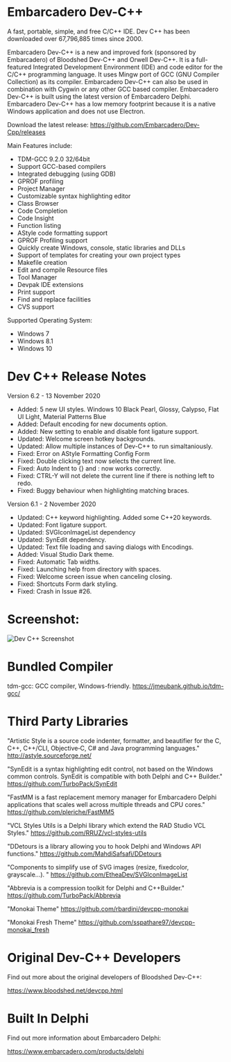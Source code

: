 # Embarcadero Dev-C++
A fast, portable, simple, and free C/C++ IDE. Dev C++ has been downloaded over 67,796,885 times since 2000.

Embarcadero Dev-C++ is a new and improved fork (sponsored by Embarcadero) of Bloodshed Dev-C++ and Orwell Dev-C++. It is a full-featured Integrated Development Environment (IDE) and code editor for the C/C++ programming language. It uses Mingw port of GCC (GNU Compiler Collection) as its compiler. Embarcadero Dev-C++ can also be used in combination with Cygwin or any other GCC based compiler. Embarcadero Dev-C++ is built using the latest version of Embarcadero Delphi. Embarcadero Dev-C++ has a low memory footprint because it is a native Windows application and does not use Electron.

Download the latest release:
<https://github.com/Embarcadero/Dev-Cpp/releases>

Main Features include:

- TDM-GCC 9.2.0 32/64bit
- Support GCC-based compilers
- Integrated debugging (using GDB)
- GPROF profiling
- Project Manager
- Customizable syntax highlighting editor
- Class Browser
- Code Completion
- Code Insight
- Function listing
- AStyle code formatting support
- GPROF Profiling support
- Quickly create Windows, console, static libraries and DLLs
- Support of templates for creating your own project types
- Makefile creation
- Edit and compile Resource files
- Tool Manager
- Devpak IDE extensions
- Print support
- Find and replace facilities
- CVS support

Supported Operating System:

- Windows 7
- Windows 8.1
- Windows 10

# Dev C++ Release Notes

Version 6.2 - 13 November 2020

 - Added: 5 new UI styles. Windows 10 Black Pearl, Glossy, Calypso, Flat UI Light, Material Patterns Blue
 - Added: Default encoding for new documents option.
 - Added: New setting to enable and disable font ligature support.
 - Updated: Welcome screen hotkey backgrounds.
 - Updated: Allow multiple instances of Dev-C++ to run simaltaniously.
 - Fixed: Error on AStyle Formatting Config Form
 - Fixed: Double clicking text now selects the current line.
 - Fixed: Auto Indent to {} and : now works correctly.
 - Fixed: CTRL-Y will not delete the current line if there is nothing left to redo.
 - Fixed: Buggy behaviour when highlighting matching braces.

Version 6.1 - 2 November 2020

 - Updated: C++ keyword highlighting. Added some C++20 keywords.
 - Updated: Font ligature support.
 - Updated: SVGIconImageList dependency
 - Updated: SynEdit dependency.
 - Updated: Text file loading and saving dialogs with Encodings.
 - Added: Visual Studio Dark theme.
 - Fixed: Automatic Tab widths.
 - Fixed: Launching help from directory with spaces.
 - Fixed: Welcome screen issue when canceling closing.
 - Fixed: Shortcuts Form dark styling.
 - Fixed: Crash in Issue #26.

# Screenshot:

![Dev C++ Screenshot](https://raw.githubusercontent.com/Embarcadero/Dev-Cpp/master/Source/Images/screenshot800x600.png)

# Bundled Compiler

tdm-gcc: GCC compiler, Windows-friendly.
<https://jmeubank.github.io/tdm-gcc/>

# Third Party Libraries

"Artistic Style is a source code indenter, formatter, and beautifier for the C, C++, C++/CLI, Objective‑C, C# and Java programming languages."
<http://astyle.sourceforge.net/>

"SynEdit is a syntax highlighting edit control, not based on the Windows common controls. SynEdit is compatible with both Delphi and C++ Builder."
<https://github.com/TurboPack/SynEdit>

"FastMM is a fast replacement memory manager for Embarcadero Delphi applications that scales well across multiple threads and CPU cores."
<https://github.com/pleriche/FastMM5>

"VCL Styles Utils is a Delphi library which extend the RAD Studio VCL Styles."
<https://github.com/RRUZ/vcl-styles-utils>

"DDetours is a library allowing you to hook Delphi and Windows API functions."
<https://github.com/MahdiSafsafi/DDetours>

"Components to simplify use of SVG images (resize, fixedcolor, grayscale...). "
<https://github.com/EtheaDev/SVGIconImageList>

"Abbrevia is a compression toolkit for Delphi and C++Builder."
https://github.com/TurboPack/Abbrevia

"Monokai Theme"
<https://github.com/rbardini/devcpp-monokai>

"Monokai Fresh Theme"
<https://github.com/sspathare97/devcpp-monokai_fresh>

# Original Dev-C++ Developers

Find out more about the original developers of Bloodshed Dev-C++:

<https://www.bloodshed.net/devcpp.html>

# Built In Delphi

Find out more information about Embarcadero Delphi:

<https://www.embarcadero.com/products/delphi>
